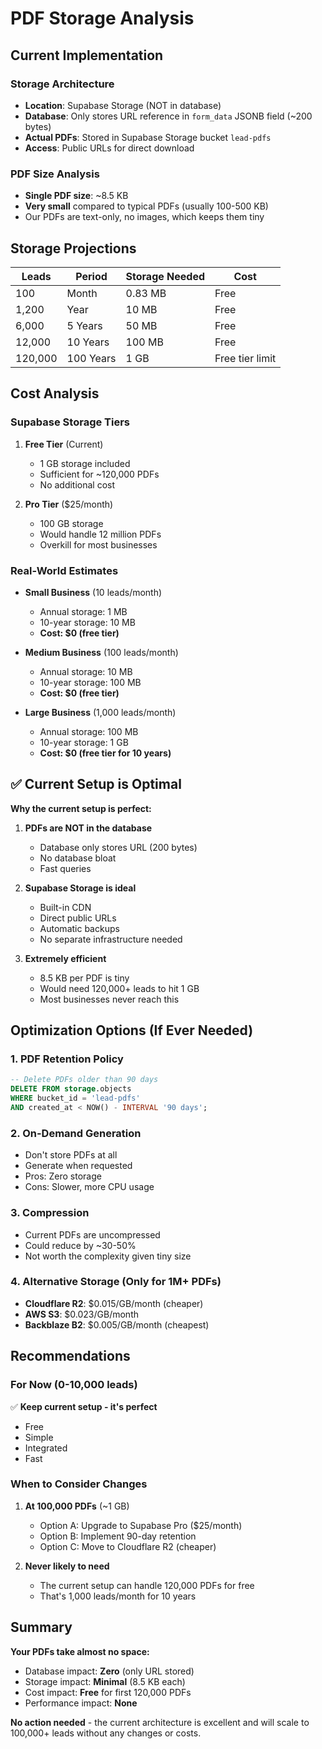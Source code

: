 # PDF Storage Analysis

## Current Implementation

### Storage Architecture

- **Location**: Supabase Storage (NOT in database)
- **Database**: Only stores URL reference in `form_data` JSONB field (~200 bytes)
- **Actual PDFs**: Stored in Supabase Storage bucket `lead-pdfs`
- **Access**: Public URLs for direct download

### PDF Size Analysis

- **Single PDF size**: ~8.5 KB
- **Very small** compared to typical PDFs (usually 100-500 KB)
- Our PDFs are text-only, no images, which keeps them tiny

## Storage Projections

| Leads   | Period    | Storage Needed | Cost            |
| ------- | --------- | -------------- | --------------- |
| 100     | Month     | 0.83 MB        | Free            |
| 1,200   | Year      | 10 MB          | Free            |
| 6,000   | 5 Years   | 50 MB          | Free            |
| 12,000  | 10 Years  | 100 MB         | Free            |
| 120,000 | 100 Years | 1 GB           | Free tier limit |

## Cost Analysis

### Supabase Storage Tiers

1. **Free Tier** (Current)
   - 1 GB storage included
   - Sufficient for ~120,000 PDFs
   - No additional cost

2. **Pro Tier** ($25/month)
   - 100 GB storage
   - Would handle 12 million PDFs
   - Overkill for most businesses

### Real-World Estimates

- **Small Business** (10 leads/month)
  - Annual storage: 1 MB
  - 10-year storage: 10 MB
  - **Cost: $0 (free tier)**

- **Medium Business** (100 leads/month)
  - Annual storage: 10 MB
  - 10-year storage: 100 MB
  - **Cost: $0 (free tier)**

- **Large Business** (1,000 leads/month)
  - Annual storage: 100 MB
  - 10-year storage: 1 GB
  - **Cost: $0 (free tier for 10 years)**

## ✅ Current Setup is Optimal

**Why the current setup is perfect:**

1. **PDFs are NOT in the database**
   - Database only stores URL (200 bytes)
   - No database bloat
   - Fast queries

2. **Supabase Storage is ideal**
   - Built-in CDN
   - Direct public URLs
   - Automatic backups
   - No separate infrastructure needed

3. **Extremely efficient**
   - 8.5 KB per PDF is tiny
   - Would need 120,000+ leads to hit 1 GB
   - Most businesses never reach this

## Optimization Options (If Ever Needed)

### 1. PDF Retention Policy

```sql
-- Delete PDFs older than 90 days
DELETE FROM storage.objects
WHERE bucket_id = 'lead-pdfs'
AND created_at < NOW() - INTERVAL '90 days';
```

### 2. On-Demand Generation

- Don't store PDFs at all
- Generate when requested
- Pros: Zero storage
- Cons: Slower, more CPU usage

### 3. Compression

- Current PDFs are uncompressed
- Could reduce by ~30-50%
- Not worth the complexity given tiny size

### 4. Alternative Storage (Only for 1M+ PDFs)

- **Cloudflare R2**: $0.015/GB/month (cheaper)
- **AWS S3**: $0.023/GB/month
- **Backblaze B2**: $0.005/GB/month (cheapest)

## Recommendations

### For Now (0-10,000 leads)

✅ **Keep current setup - it's perfect**

- Free
- Simple
- Integrated
- Fast

### When to Consider Changes

1. **At 100,000 PDFs** (~1 GB)
   - Option A: Upgrade to Supabase Pro ($25/month)
   - Option B: Implement 90-day retention
   - Option C: Move to Cloudflare R2 (cheaper)

2. **Never likely to need**
   - The current setup can handle 120,000 PDFs for free
   - That's 1,000 leads/month for 10 years

## Summary

**Your PDFs take almost no space:**

- Database impact: **Zero** (only URL stored)
- Storage impact: **Minimal** (8.5 KB each)
- Cost impact: **Free** for first 120,000 PDFs
- Performance impact: **None**

**No action needed** - the current architecture is excellent and will scale to 100,000+ leads without any changes or costs.
